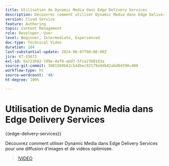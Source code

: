 ```yaml
---
title: Utilisation de Dynamic Media dans Edge Delivery Services
description: Découvrez comment utiliser Dynamic Media dans Edge Delivery Services pour une diffusion d’images et de vidéos optimisée.
version: Cloud Service
feature: Authoring
topic: Content Management
role: Developer, User
level: Beginner, Intermediate, Experienced
doc-type: Technical Video
duration: 104
last-substantial-update: 2024-06-07T00:00:00Z
jira: KT-15673
exl-id: 6a722682-7d9e-4ef0-abd7-5fce27601d3a
source-git-commit: 3001560b62cb4dbec92179a9db42abd84590c400
workflow-type: ht
source-wordcount: '46'
ht-degree: 100%

---
```


# Utilisation de Dynamic Media dans Edge Delivery Services

{{edge-delivery-services}}

Découvrez comment utiliser Dynamic Media dans Edge Delivery Services pour une diffusion d’images et de vidéos optimisée.

>[!VIDEO](https://video.tv.adobe.com/v/3429593/?learn=on)
